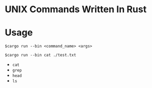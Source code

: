 # UNIX Commands Written In Rust

# Usage
```
$cargo run --bin <command_name> <args>
```

```
$cargo run --bin cat ./test.txt
```

- `cat`
- `grep`
- `head`
- `ls`

